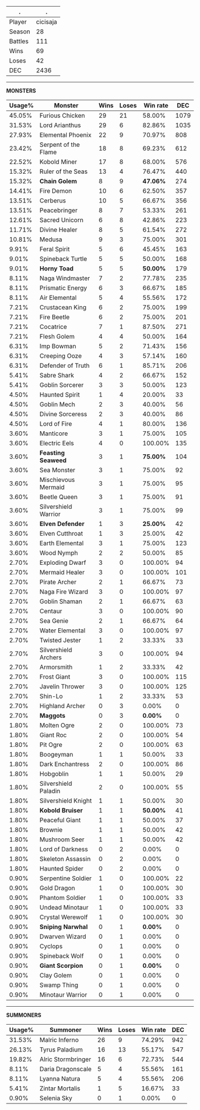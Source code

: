 .|.
|-|-
Player|cicisaja
Season|28
Battles|111
Wins|69
Loses|42
DEC|2436

---
**MONSTERS**

Usage%|Monster|Wins|Loses|Win rate|DEC|
-|-|-|-|-|-|
45.05%|Furious Chicken|29|21|58.00%|1079|
31.53%|Lord Arianthus|29|6|82.86%|1035|
27.93%|Elemental Phoenix|22|9|70.97%|808|
23.42%|Serpent of the Flame|18|8|69.23%|612|
22.52%|Kobold Miner|17|8|68.00%|576|
15.32%|Ruler of the Seas|13|4|76.47%|440|
15.32%|**Chain Golem**|8|9|**47.06%**|274|
14.41%|Fire Demon|10|6|62.50%|357|
13.51%|Cerberus|10|5|66.67%|356|
13.51%|Peacebringer|8|7|53.33%|261|
12.61%|Sacred Unicorn|6|8|42.86%|223|
11.71%|Divine Healer|8|5|61.54%|272|
10.81%|Medusa|9|3|75.00%|301|
9.91%|Feral Spirit|5|6|45.45%|163|
9.01%|Spineback Turtle|5|5|50.00%|168|
9.01%|**Horny Toad**|5|5|**50.00%**|179|
8.11%|Naga Windmaster|7|2|77.78%|235|
8.11%|Prismatic Energy|6|3|66.67%|185|
8.11%|Air Elemental|5|4|55.56%|172|
7.21%|Crustacean King|6|2|75.00%|199|
7.21%|Fire Beetle|6|2|75.00%|201|
7.21%|Cocatrice|7|1|87.50%|271|
7.21%|Flesh Golem|4|4|50.00%|164|
6.31%|Imp Bowman|5|2|71.43%|156|
6.31%|Creeping Ooze|4|3|57.14%|160|
6.31%|Defender of Truth|6|1|85.71%|206|
5.41%|Sabre Shark|4|2|66.67%|152|
5.41%|Goblin Sorcerer|3|3|50.00%|123|
4.50%|Haunted Spirit|1|4|20.00%|33|
4.50%|Goblin Mech|2|3|40.00%|56|
4.50%|Divine Sorceress|2|3|40.00%|86|
4.50%|Lord of Fire|4|1|80.00%|136|
3.60%|Manticore|3|1|75.00%|105|
3.60%|Electric Eels|4|0|100.00%|135|
3.60%|**Feasting Seaweed**|3|1|**75.00%**|104|
3.60%|Sea Monster|3|1|75.00%|92|
3.60%|Mischievous Mermaid|3|1|75.00%|95|
3.60%|Beetle Queen|3|1|75.00%|91|
3.60%|Silvershield Warrior|3|1|75.00%|99|
3.60%|**Elven Defender**|1|3|**25.00%**|42|
3.60%|Elven Cutthroat|1|3|25.00%|42|
3.60%|Earth Elemental|3|1|75.00%|123|
3.60%|Wood Nymph|2|2|50.00%|85|
2.70%|Exploding Dwarf|3|0|100.00%|94|
2.70%|Mermaid Healer|3|0|100.00%|101|
2.70%|Pirate Archer|2|1|66.67%|73|
2.70%|Naga Fire Wizard|3|0|100.00%|97|
2.70%|Goblin Shaman|2|1|66.67%|63|
2.70%|Centaur|3|0|100.00%|90|
2.70%|Sea Genie|2|1|66.67%|64|
2.70%|Water Elemental|3|0|100.00%|97|
2.70%|Twisted Jester|1|2|33.33%|33|
2.70%|Silvershield Archers|3|0|100.00%|94|
2.70%|Armorsmith|1|2|33.33%|42|
2.70%|Frost Giant|3|0|100.00%|115|
2.70%|Javelin Thrower|3|0|100.00%|125|
2.70%|Shin-Lo|1|2|33.33%|53|
2.70%|Highland Archer|0|3|0.00%|0|
2.70%|**Maggots**|0|3|**0.00%**|0|
1.80%|Molten Ogre|2|0|100.00%|73|
1.80%|Giant Roc|2|0|100.00%|54|
1.80%|Pit Ogre|2|0|100.00%|63|
1.80%|Boogeyman|1|1|50.00%|33|
1.80%|Dark Enchantress|2|0|100.00%|86|
1.80%|Hobgoblin|1|1|50.00%|29|
1.80%|Silvershield Paladin|2|0|100.00%|55|
1.80%|Silvershield Knight|1|1|50.00%|30|
1.80%|**Kobold Bruiser**|1|1|**50.00%**|41|
1.80%|Peaceful Giant|1|1|50.00%|37|
1.80%|Brownie|1|1|50.00%|42|
1.80%|Mushroom Seer|1|1|50.00%|42|
1.80%|Lord of Darkness|0|2|0.00%|0|
1.80%|Skeleton Assassin|0|2|0.00%|0|
1.80%|Haunted Spider|0|2|0.00%|0|
0.90%|Serpentine Soldier|1|0|100.00%|22|
0.90%|Gold Dragon|1|0|100.00%|30|
0.90%|Phantom Soldier|1|0|100.00%|33|
0.90%|Undead Minotaur|1|0|100.00%|33|
0.90%|Crystal Werewolf|1|0|100.00%|30|
0.90%|**Sniping Narwhal**|0|1|**0.00%**|0|
0.90%|Dwarven Wizard|0|1|0.00%|0|
0.90%|Cyclops|0|1|0.00%|0|
0.90%|Spineback Wolf|0|1|0.00%|0|
0.90%|**Giant Scorpion**|0|1|**0.00%**|0|
0.90%|Clay Golem|0|1|0.00%|0|
0.90%|Swamp Thing|0|1|0.00%|0|
0.90%|Minotaur Warrior|0|1|0.00%|0|

---
**SUMMONERS**

Usage%|Summoner|Wins|Loses|Win rate|DEC|
-|-|-|-|-|-|
31.53%|Malric Inferno|26|9|74.29%|942|
26.13%|Tyrus Paladium|16|13|55.17%|547|
19.82%|Alric Stormbringer|16|6|72.73%|544|
8.11%|Daria Dragonscale|5|4|55.56%|161|
8.11%|Lyanna Natura|5|4|55.56%|206|
5.41%|Zintar Mortalis|1|5|16.67%|33|
0.90%|Selenia Sky|0|1|0.00%|0|
